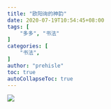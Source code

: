 ```yaml
---
title: "欧阳询的神韵"
date: 2020-07-19T10:54:45+08:00
tags: [
    "多多", "书法"
]
categories: [
    "书法",
]
author: "prehisle"
toc: true
autoCollapseToc: true
---
```




![](http://note.youdao.com/yws/public/resource/40e7acccfd342428f39d3dc7cca9ce31/xmlnote/WEBRESOURCEb29c076964e444bf8ed24842da444b4c/118)


